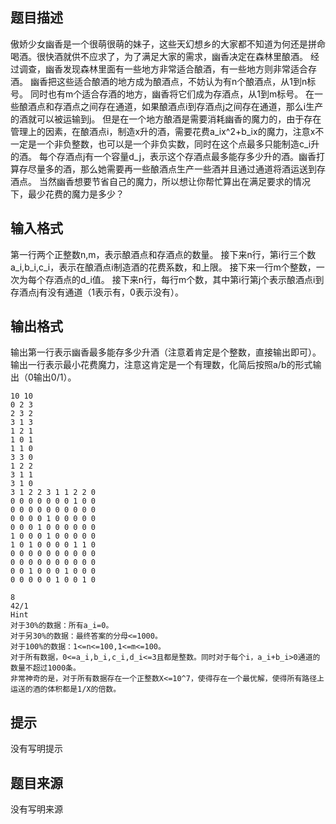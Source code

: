 


## 题目描述
傲娇少女幽香是一个很萌很萌的妹子，这些天幻想乡的大家都不知道为何还是拼命喝酒。很快酒就供不应求了，为了满足大家的需求，幽香决定在森林里酿酒。
经过调查，幽香发现森林里面有一些地方非常适合酿酒，有一些地方则非常适合存酒。
幽香把这些适合酿酒的地方成为酿酒点，不妨认为有n个酿酒点，从1到n标号。
同时也有m个适合存酒的地方，幽香将它们成为存酒点，从1到m标号。
在一些酿酒点和存酒点之间存在通道，如果酿酒点i到存酒点j之间存在通道，那么i生产的酒就可以被运输到j。
但是在一个地方酿酒是需要消耗幽香的魔力的，由于存在管理上的因素，在酿酒点i，制造x升的酒，需要花费a_ix^2+b_ix的魔力，注意x不一定是一个非负整数，也可以是一个非负实数，同时在这个点最多只能制造c_i升的酒。
每个存酒点j有一个容量d_j，表示这个存酒点最多能存多少升的酒。幽香打算存尽量多的酒，那么她需要再一些酿酒点生产一些酒并且通过通道将酒运送到存酒点。
当然幽香想要节省自己的魔力，所以想让你帮忙算出在满足要求的情况下，最少花费的魔力是多少？
## 输入格式
第一行两个正整数n,m，表示酿酒点和存酒点的数量。
接下来n行，第i行三个数a_i,b_i,c_i，表示在酿酒点i制造酒的花费系数，和上限。
接下来一行m个整数，一次为每个存酒点的d_i值。
接下来n行，每行m个数，其中第i行第j个表示酿酒点i到存酒点j有没有通道（1表示有，0表示没有）。
## 输出格式
输出第一行表示幽香最多能存多少升酒（注意着肯定是个整数，直接输出即可）。
输出一行表示最小花费魔力，注意这肯定是一个有理数，化简后按照a/b的形式输出（0输出0/1）。

```input1
10 10
0 2 3
2 3 2
3 1 3
1 2 1
1 0 1
1 1 0
3 3 0
1 2 2
3 1 1
3 1 0
3 1 2 2 3 1 1 2 2 0
0 0 0 0 0 0 0 1 0 0
0 0 0 0 0 0 0 0 0 0
0 0 0 0 1 0 0 0 0 0
0 0 0 1 0 0 0 0 0 0
1 0 0 0 1 0 0 0 0 0
1 0 1 0 0 0 0 1 1 0
0 0 0 0 0 0 0 0 0 0
0 0 0 0 0 0 0 0 0 0
0 0 1 0 0 0 1 0 0 0
0 0 0 0 0 1 0 0 1 0

```

```output1
8
42/1
Hint
对于30%的数据：所有a_i=0。
对于另30%的数据：最终答案的分母<=1000。
对于100%的数据：1<=n<=100,1<=m<=100。
对于所有数据，0<=a_i,b_i,c_i,d_i<=3且都是整数。同时对于每个i，a_i+b_i>0通道的数量不超过1000条。
非常神奇的是，对于所有数据存在一个正整数X<=10^7，使得存在一个最优解，使得所有路径上运送的酒的体积都是1/X的倍数。
```

## 提示
没有写明提示
## 题目来源
没有写明来源


